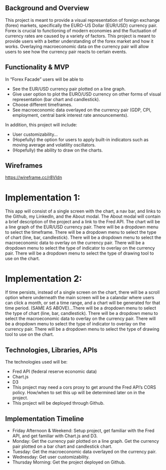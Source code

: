 ## Background and Overview

This project is meant to provide a visual representation of foreign exchange (forex) markets, specifically the EURO-US Dollar (EUR/USD) currency pair.  Forex is crucial to functioning of modern economies and the fluctuation of currency rates are caused by a variety of factors. This project is meant to provide users with a better understanding of the forex market and how it works. Overlaying macroeconomic data on the currency pair will allow users to see how the currency pair reacts to certain events.


## Functionality & MVP

In “Forex Facade” users will be able to
-	See the EUR/USD currency pair plotted on a line graph.
-	Give user option to plot the EURO/USD currency on other forms of visual representation (bar chart and candlestick).
-	Choose different timeframes.
-	See macroeconomic data overlayed on the currency pair (GDP, CPI, employment, central bank interest rate announcements).

In addition, this project will include:
-	User customizability…
-	(Hopefully) the option for users to apply built-in indicators such as moving average and volatility oscillators.
-	(Hopefully) the ability to draw on the charts.


## Wireframes

https://wireframe.cc/r8Vldn
# Implementation 1:
This app will consist of a single screen with the chart, a nav bar, and links to the Github, my LinkedIn, and the About modal. The About modal will contain a brief description of the project and a link to the Fred API.  The chart will be a line graph of the EUR/USD currency pair.  There will be a dropdown menu to select the timeframe.  There will be a dropdown menu to select the type of chart (line, bar, candlestick).  There will be a dropdown menu to select the macroeconomic data to overlay on the currency pair. There will be a dropdown menu to select the type of indicator to overlay on the currency pair. There will be a dropdown menu to select the type of drawing tool to use on the chart.

# Implementation 2:
If time persists, instead of a single screen on the chart, there will be a scroll option where underneath the main screen will be a calandar where users can click a month, or set a time range, and a chart will be generated for that time period.  (SAME AS ABOVE)...There will be a dropdown menu to select the type of chart (line, bar, candlestick).  There will be a dropdown menu to select the macroeconomic data to overlay on the currency pair. There will be a dropdown menu to select the type of indicator to overlay on the currency pair. There will be a dropdown menu to select the type of drawing tool to use on the chart.

## Technologies, Libraries, APIs

The technologies used will be:
- Fred API (federal reserve economic data)
- Chart.js
- D3
- This project may need a cors proxy to get around the Fred API’s CORS policy.  How/when to set this up will be determined later on in the project.
- This project will be deployed through Github.


## Implementation Timeline
- Friday Afternoon & Weekend:  Setup project, get familiar with the Fred API, and get familiar with Chart.js and D3.
- Monday:  Get the currency pair plotted on a line graph.  Get the currency pair plotted on a bar chart and candlestick chart.
- Tuesday:  Get the macroeconomic data overlayed on the currency pair.
- Wednesday:  Get user customizability.
- Thursday Morning:  Get the project deployed on Github.
